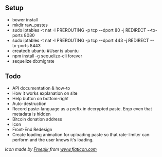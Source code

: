 

## Setup

* bower install
* mkdir raw_pastes
* sudo iptables -t nat -I PREROUTING -p tcp --dport 80 -j REDIRECT --to-ports 8080
* sudo iptables -t nat -I PREROUTING -p tcp --dport 443 -j REDIRECT --to-ports 8443
* createdb ubuntu  #User is ubuntu
* npm install -g sequelize-cli forever
* sequelize db:migrate

## Todo

* API documentation & how-to
* How it works explanation on site
* Help button on bottom-right
* Auto-destruction
* Record paste-language as a prefix in decrypted paste. Ergo even that metadata is hidden
* Bitcoin donation address
* Icon
* Front-End Redesign
* Create loading animation for uploading paste so that rate-limiter can perform and the user knows it's loading.

*Icon made by [Freepik](http://www.flaticon.com/authors/freepik) from www.flaticon.com*